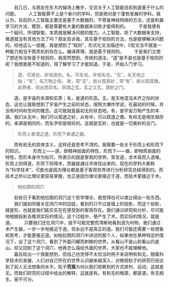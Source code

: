&emsp;&emsp;前几日，与朋友在东大的操场上散步，交流关于人工智能目前到底基于什么的问题。
&emsp;&emsp;人工智能算不上是个新兴的学科，但是绝对是个蓬勃发展的学科。我认为，目前的人工智能主要还是基于大数据的，不管是神经网络的方法，还是机器学习的方法，模型，都是需要有大量的数据来训练才能得到的。
&emsp;&emsp;于是我便有一个疑问，所谓智能，本质就是解决问题的能力。人工智能，除了大数据来支持，难道就没有其他方法了吗？朋友告诉我，其实基于规则的方法，也是能够解决问题的。经他这么一提醒，我是想到了“规则”，形式化文法描述中，0型文法不就是一种能力相当于图灵机的存在么。编译原理，就是基于规则的。
&emsp;&emsp;于是我们又想了想还有没有基于规则的，我突然想到，传统的道法，“道”是不是也是基于规则的呢？我想我是不知道的，得了解学习了才能知道。于是，开始入门学习。

> 道，可道也，非恒道也。名，可名也，非恒名也。“无”，名天地之始；“有”，名万物之母。 故，常“无”，欲以观其妙；常“有”，欲以观其徼。此两者，同出而异名，同谓之玄。玄之又玄，眾妙之门。

&emsp;&emsp;道，是宇宙的本源和实质；名，是道的形态。无，是天地混沌未开之际的状态，这也让我联想到了宇宙产生之前的状态，按照大爆炸学说，在最初的时候，并没有时间和空间的概念。这可能就是最初无的状态吧。有，是宇宙万物产生的本源。我们从无中，我们可以观道之妙，从有中，可以观道之徼。有和无是相生相存的，来源是相同的，而名字却是相异的。这就是玄妙，也就是一切奥妙的总门。

> 形而上者谓之道，形而下者谓之器。

&emsp;&emsp;而有和无的具体含义，这样还是思考不清的。我需要一些关于形而上和形而下的知识。
&emsp;&emsp;形而上——道，即精神层面的特性，形而下——器，即物质层面的特性。而形本身作为标尺，所表示的就是客观的世界。常言道，求术易而入道难。形而上则得道，形而下则得术，而器是通过术体现出来的。现在的学科大都称为“科学技术”，可能也是因为理论都是基于客观世界进行分析研究总结得到的。而技术之所以比理论更容易掌握，也正是因为理论更接近于道，而技术更接近于术。

> 柏拉图的洞穴

&emsp;&emsp;前些日子看到柏拉图的洞穴这个哲学理论，我觉得也可以类比得出一些东西。
&emsp;&emsp;我们就如同被关在洞穴中的囚徒，看到的只不过是墙上的投影，而这个投影，就是形，也就是我们能实实在在感受到的客观存在。我们通过研究和分析，尽可能地根据投影去推测实际的情况。这个过程中，便产生了术。而实际的情况，就是道。
&emsp;&emsp;只要我们还在洞穴中，就不可能完整而清晰地看到道为何物，我们通过术产生器，一步一步地接近于道。但永远不是真正的道。我们可能还需要一些想象和思考，才能更接近道。如柏拉图的洞穴中讲述的那个人，如果他在某种特定的情况下，出了这个洞穴，看到了外面闪耀而刺眼的世界，从看山不是山到看山仍是山，却又回到了这个洞穴，他再怎么描绘外面的世界，大家也不能理解他。
<br>
&emsp;&emsp;最后给出一个我能想到，但自己也觉得不太恰当的例子来说明有和无。随着科学技术的发展，人们对自己所在的世界认识越来越深入，对微观粒子的研究已经达到了前人无法想象的水平。粒子**究竟**为何以我们观察到的方式排列、运动，这就是无。而我们研究的过程中给出的解释，这就是有。有和无的根源，都是道。有无相生，密不可分。
